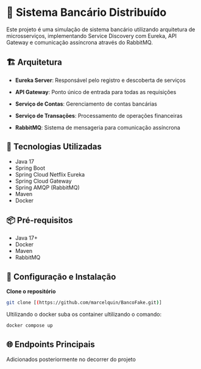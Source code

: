# 🏦 Sistema Bancário Distribuído


Este projeto é uma simulação de sistema bancário utilizando arquitetura de microsserviços, implementando Service Discovery com Eureka, API Gateway e comunicação assíncrona através do RabbitMQ.


## 🏗️ Arquitetura


- **Eureka Server**: Responsável pelo registro e descoberta de serviços

- **API Gateway**: Ponto único de entrada para todas as requisições
 
- **Serviço de Contas**: Gerenciamento de contas bancárias
 
- **Serviço de Transações**: Processamento de operações financeiras
 
- **RabbitMQ**: Sistema de mensageria para comunicação assíncrona

## 🚀 Tecnologias Utilizadas

* Java 17
* Spring Boot
* Spring Cloud Netflix Eureka
* Spring Cloud Gateway
* Spring AMQP (RabbitMQ)
* Maven
* Docker


## 📦 Pré-requisitos

* Java 17+
* Docker
* Maven
* RabbitMQ


## 🔧 Configuração e Instalação

**Clone o repositório**
```bash
git clone [(https://github.com/marcelquin/BancoFake.git)]
```
Ultilizando o docker suba os container ultilizando o comando:
```bash
docker compose up
```

## 🌐 Endpoints Principais

 Adicionados posteriormente no decorrer do projeto
